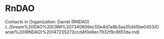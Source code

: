 # RnDAO

Contacts in Organization: Daniel (RNDAO)  (../Dream%20DAO%20CRM%207340609ec50e4d7a9b3aa35d45be0453/Daniel%20(RNDAO)%20147235273ccd4f0e8ec7932f9c8651da.md)